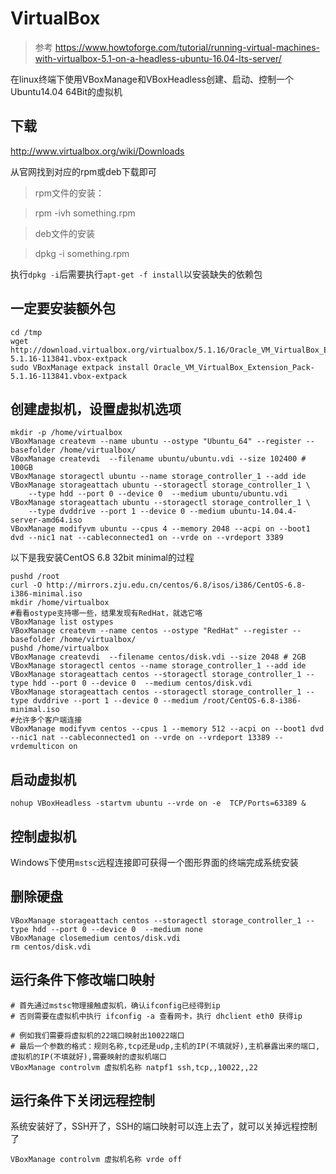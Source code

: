 # VirtualBox

> 参考 https://www.howtoforge.com/tutorial/running-virtual-machines-with-virtualbox-5.1-on-a-headless-ubuntu-16.04-lts-server/

在linux终端下使用VBoxManage和VBoxHeadless创建、启动、控制一个Ubuntu14.04 64Bit的虚拟机

## 下载

http://www.virtualbox.org/wiki/Downloads

从官网找到对应的rpm或deb下载即可

> rpm文件的安装：

>    rpm -ivh something.rpm

> deb文件的安装

>    dpkg -i something.rpm

执行`dpkg -i`后需要执行`apt-get -f install`以安装缺失的依赖包

## 一定要安装额外包

```
cd /tmp
wget http://download.virtualbox.org/virtualbox/5.1.16/Oracle_VM_VirtualBox_Extension_Pack-5.1.16-113841.vbox-extpack
sudo VBoxManage extpack install Oracle_VM_VirtualBox_Extension_Pack-5.1.16-113841.vbox-extpack
```

## 创建虚拟机，设置虚拟机选项

```
mkdir -p /home/virtualbox
VBoxManage createvm --name ubuntu --ostype "Ubuntu_64" --register --basefolder /home/virtualbox/
VBoxManage createvdi  --filename ubuntu/ubuntu.vdi --size 102400 # 100GB
VBoxManage storagectl ubuntu --name storage_controller_1 --add ide
VBoxManage storageattach ubuntu --storagectl storage_controller_1 \
    --type hdd --port 0 --device 0  --medium ubuntu/ubuntu.vdi
VBoxManage storageattach ubuntu --storagectl storage_controller_1 \
    --type dvddrive --port 1 --device 0 --medium ubuntu-14.04.4-server-amd64.iso
VBoxManage modifyvm ubuntu --cpus 4 --memory 2048 --acpi on --boot1 dvd --nic1 nat --cableconnected1 on --vrde on --vrdeport 3389
```

以下是我安装CentOS 6.8 32bit minimal的过程

```
pushd /root
curl -O http://mirrors.zju.edu.cn/centos/6.8/isos/i386/CentOS-6.8-i386-minimal.iso
mkdir /home/virtualbox
#看看ostype支持哪一些，结果发现有RedHat，就选它咯
VBoxManage list ostypes
VBoxManage createvm --name centos --ostype "RedHat" --register --basefolder /home/virtualbox/
pushd /home/virtualbox
VBoxManage createvdi  --filename centos/disk.vdi --size 2048 # 2GB
VBoxManage storagectl centos --name storage_controller_1 --add ide
VBoxManage storageattach centos --storagectl storage_controller_1 --type hdd --port 0 --device 0  --medium centos/disk.vdi
VBoxManage storageattach centos --storagectl storage_controller_1 --type dvddrive --port 1 --device 0 --medium /root/CentOS-6.8-i386-minimal.iso
#允许多个客户端连接
VBoxManage modifyvm centos --cpus 1 --memory 512 --acpi on --boot1 dvd --nic1 nat --cableconnected1 on --vrde on --vrdeport 13389 --vrdemulticon on
```

## 启动虚拟机

```
nohup VBoxHeadless -startvm ubuntu --vrde on -e  TCP/Ports=63389 &
```

## 控制虚拟机

Windows下使用`mstsc`远程连接即可获得一个图形界面的终端完成系统安装

## 删除硬盘

```
VBoxManage storageattach centos --storagectl storage_controller_1 --type hdd --port 0 --device 0  --medium none
VBoxManage closemedium centos/disk.vdi
rm centos/disk.vdi
```
## 运行条件下修改端口映射

```
# 首先通过mstsc物理接触虚拟机，确认ifconfig已经得到ip
# 否则需要在虚拟机中执行 ifconfig -a 查看网卡，执行 dhclient eth0 获得ip

# 例如我们需要将虚拟机的22端口映射出10022端口
# 最后一个参数的格式：规则名称,tcp还是udp,主机的IP(不填就好),主机暴露出来的端口,虚拟机的IP(不填就好),需要映射的虚拟机端口
VBoxManage controlvm 虚拟机名称 natpf1 ssh,tcp,,10022,,22
```

## 运行条件下关闭远程控制

系统安装好了，SSH开了，SSH的端口映射可以连上去了，就可以关掉远程控制了

```
VBoxManage controlvm 虚拟机名称 vrde off
```

